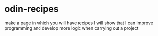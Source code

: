 # odin-recipes
make a page in which you will have recipes
I will show that I can improve programming and develop more logic when carrying out a project